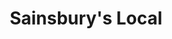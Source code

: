 ---
title: "Sainsbury's Local"
url: /cambridge/sainsburys-local-kestrel-rise/
shop: Lebensmittel
---